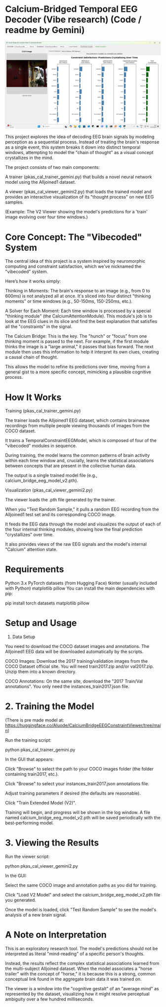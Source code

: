 # Calcium-Bridged Temporal EEG Decoder (Vibe research) (Code / readme by Gemini)

![GUI](./pic.png)

This project explores the idea of decoding EEG brain signals by modeling perception as a sequential process. Instead of treating the brain's response as a single event, this system breaks it down into distinct temporal windows, attempting to model the "chain of thought" as a visual concept crystallizes in the mind.

The project consists of two main components:

A trainer (pkas_cal_trainer_gemini.py) that builds a novel neural network model using the Alljoined1 dataset.

A viewer (pkas_cal_viewer_gemini2.py) that loads the trained model and provides an interactive visualization of its "thought process" on new EEG samples.

(Example: The V2 Viewer showing the model's predictions for a 'train' image evolving over four time windows.)

# Core Concept: The "Vibecoded" System

The central idea of this project is a system inspired by neuromorphic computing and constraint satisfaction, which we've nicknamed the "vibecoded" system.

Here’s how it works simply:

Thinking in Moments: The brain's response to an image (e.g., from 0 to 600ms) is not analyzed all at once. It's sliced into four distinct "thinking moments" or time windows (e.g., 50-150ms, 150-250ms, etc.).

A Solver for Each Moment: Each time window is processed by a special "thinking module" (the CalciumAttentionModule). This module's job is to look at the EEG clues in its slice and find the best explanation that satisfies all the "constraints" in the signal.

The Calcium Bridge: This is the key. The "hunch" or "focus" from one thinking moment is passed to the next. For example, if the first module thinks the image is a "large animal," it passes that bias forward. The next module then uses this information to help it interpret its own clues, creating a causal chain of thought.

This allows the model to refine its predictions over time, moving from a general gist to a more specific concept, mimicking a plausible cognitive process.

# How It Works

Training (pkas_cal_trainer_gemini.py)

The trainer loads the Alljoined1 EEG dataset, which contains brainwave recordings from multiple people viewing thousands of images from the COCO dataset.

It trains a TemporalConstraintEEGModel, which is composed of four of the "vibecoded" modules in sequence.

During training, the model learns the common patterns of brain activity within each time window and, crucially, learns the statistical associations between concepts that are present in the collective human data.

The output is a single trained model file (e.g., calcium_bridge_eeg_model_v2.pth).

Visualization (pkas_cal_viewer_gemini2.py)

The viewer loads the .pth file generated by the trainer.

When you "Test Random Sample," it pulls a random EEG recording from the Alljoined1 test set and its corresponding COCO image.

It feeds the EEG data through the model and visualizes the output of each of the four internal thinking modules, showing how the final prediction "crystallizes" over time.

It also provides views of the raw EEG signals and the model's internal "Calcium" attention state.

# Requirements

Python 3.x
PyTorch
datasets (from Hugging Face)
tkinter (usually included with Python)
matplotlib
pillow
You can install the main dependencies with pip:

pip install torch datasets matplotlib pillow

# Setup and Usage

1. Data Setup

You need to download the COCO dataset images and annotations. The Alljoined1 EEG data will be downloaded automatically by the scripts.

COCO Images: Download the 2017 training/validation images from the COCO Dataset official site. You will need train2017.zip and/or val2017.zip. Unzip them into a known directory.

COCO Annotations: On the same site, download the "2017 Train/Val annotations". You only need the instances_train2017.json file.

# 2. Training the Model

(There is pre made model at: https://huggingface.co/Aluode/CalciumBridgeEEGConstraintViewer/tree/main)

Run the training script:

python pkas_cal_trainer_gemini.py

In the GUI that appears:

Click "Browse" to select the path to your COCO images folder (the folder containing train2017, etc.).

Click "Browse" to select your instances_train2017.json annotations file.

Adjust training parameters if desired (the defaults are reasonable).

Click "Train Extended Model (V2)".

Training will begin, and progress will be shown in the log window. A file named calcium_bridge_eeg_model_v2.pth will be saved periodically with the best-performing model.

# 3. Viewing the Results

Run the viewer script:

python pkas_cal_viewer_gemini2.py

In the GUI:

Select the same COCO image and annotation paths as you did for training.

Click "Load V2 Model" and select the calcium_bridge_eeg_model_v2.pth file you generated.

Once the model is loaded, click "Test Random Sample" to see the model's analysis of a new brain signal.

# A Note on Interpretation

This is an exploratory research tool. The model's predictions should not be interpreted as literal "mind-reading" of a specific person's thoughts.

Instead, the results reflect the complex statistical associations learned from the multi-subject Alljoined dataset. When the model associates a "horse trailer" with the concept of "horse," it is because this is a strong, common conceptual link found in the aggregate brain data it was trained on.

The viewer is a window into the "cognitive gestalt" of an "average mind" as represented by the dataset, visualizing how it might resolve perceptual ambiguity over a few hundred milliseconds.
